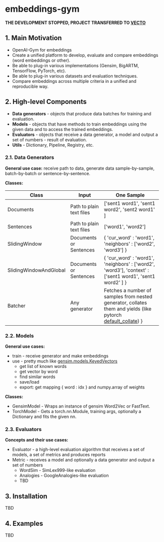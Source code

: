# embeddings-gym

**THE DEVELOPMENT STOPPED, PROJECT TRANSFERRED TO [VECTO](https://github.com/vecto-ai/vecto)**


## 1. Main Motivation

* OpenAI-Gym for embeddings
* Create a unified platform to develop, evaluate and compare embeddings (word embeddings or other).
* Be able to plug-in various implementations (Gensim, BigARTM, TensorFlow, PyTorch, etc).
* Be able to plug-in various datasets and evaluation techniques.
* Compare embeddings across multiple criteria in a unified and reproducible way.


## 2. High-level Components

* **Data generators** - objects that produce data batches for training and evaluation.
* **Models** - objects that have methods to train embeddings using the given data and to access the trained embeddings.
* **Evaluators** - objects that receive a data generator, a model and output a set of numbers - result of evaluation.
* **Utils** - Dictionary, Pipeline, Registry, etc.

### 2.1. Data Generators

**General use case:** receive path to data, generate data sample-by-sample, batch-by-batch or sentence-by-sentence.

**Classes:**

| Class | Input | One Sample |
| --- | --- | --- |
| Documents | Path to plain text files | ['sent1 word1', 'sent1 word2', 'sent2 word1' ] |
| Sentences | Path to plain text files | ['word1', 'word2'] |
| SlidingWindow | Documents or Sentences | { 'cur_word' : 'word1', 'neighbors' : ['word2', 'word3'] } |
| SlidingWindowAndGlobal | Documents or Sentences | { 'cur_word' : 'word1', 'neighbors' : ['word2', 'word3'], 'context' : ['sent1 word1', 'sent1 word2' ] } |
| Batcher | Any generator | Fetches a number of samples from nested generator, collates them and yields (like pytorch [default_collate](https://github.com/pytorch/pytorch/blob/bc6bd62bd6805136117d860819a361ef78608462/torch/utils/data/dataloader.py#L100)) }

### 2.2. Models

**General use cases:**
* train - receive generator and make embeddings
* use - pretty much like [gensim.models.KeyedVectors](https://radimrehurek.com/gensim/models/keyedvectors.html)
    * get list of known words
    * get vector by word
    * find similar words
    * save/load
    * export: get mapping { word : idx } and numpy.array of weights


**Classes:**
* GensimModel - Wraps an instance of gensim Word2Vec or FastText.
* TorchModel - Gets a torch.nn.Module, training args, optionally a Dictionary and fits the given nn.


### 2.3. Evaluators

**Concepts and their use cases:**
* Evaluator - a high-level evaluation algorithm that receives a set of models, a set of metrics and produces reports
* Metric - receives a model and optionally a data generator and output a set of numbers
    * WordSim - SimLex999-like evaluation
    * Analogies - GoogleAnalogies-like evaluation
    * TBD

## 3. Installation

TBD

## 4. Examples

TBD
